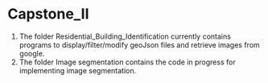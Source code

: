 # Capstone_II

1. The folder Residential_Building_Identification currently contains programs to display/filter/modify geoJson files and retrieve images from google. 
2. The folder Image segmentation contains the code in progress for implementing image segmentation.
